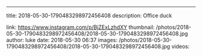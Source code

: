 ---
title: 2018-05-30-1790483298972456408
description: Office duck

link: https://www.instagram.com/p/BjZExLzhdXY
thumbnail: /photos/2018-05-30-1790483298972456408/2018-05-30-1790483298972456408.jpg
author: luke
date: 2018-05-30 06:37
images: /photos/2018-05-30-1790483298972456408/2018-05-30-1790483298972456408.jpg
videos: 
